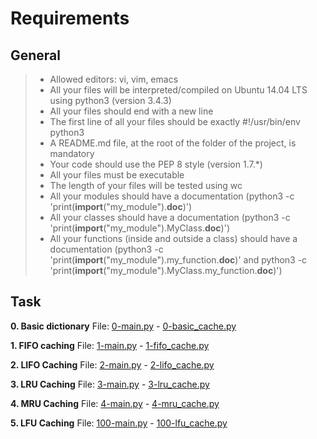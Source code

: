﻿# Requirements

## General

> - Allowed editors: vi, vim, emacs
> - All your files will be interpreted/compiled on Ubuntu 14.04 LTS using python3 (version 3.4.3)
> - All your files should end with a new line
> - The first line of all your files should be exactly #!/usr/bin/env python3
> - A README.md file, at the root of the folder of the project, is mandatory
> - Your code should use the PEP 8 style (version 1.7.*)
> - All your files must be executable
> - The length of your files will be tested using wc
> - All your modules should have a documentation (python3 -c 'print(__import__("my_module").__doc__)')
> - All your classes should have a documentation (python3 -c 'print(__import__("my_module").MyClass.__doc__)')
> - All your functions (inside and outside a class) should have a documentation (python3 -c 'print(__import__("my_module").my_function.__doc__)' and python3 -c 'print(__import__("my_module").MyClass.my_function.__doc__)')


## Task

**0. Basic dictionary**
File: [0-main.py](0-main.py/) - [0-basic_cache.py](0-basic_cache.py/)

**1. FIFO caching**
File: [1-main.py](1-main.py/) - [1-fifo_cache.py](1-fifo_cache.py/)

**2. LIFO Caching**
File: [2-main.py](2-main.py/) - [2-lifo_cache.py](2-lifo_cache.py/)

**3. LRU Caching**
File: [3-main.py](3-main.py/) - [3-lru_cache.py](3-lru_cache.py/)

**4. MRU Caching**
File: [4-main.py](4-main.py/) - [4-mru_cache.py](4-mru_cache.py/)

**5. LFU Caching**
File: [100-main.py](100-main.py/) - [100-lfu_cache.py](100-lfu_cache.py/)